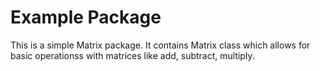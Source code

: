 # Example Package

This is a simple Matrix package. It contains Matrix class which allows for basic operationss with matrices like add, subtract, multiply.